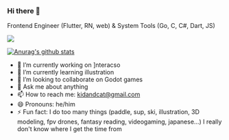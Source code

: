 ### Hi there 👋

Frontend Engineer (Flutter, RN, web) & System Tools (Go, C, C#, Dart, JS)

![](https://komarev.com/ghpvc/?username=your-github-username)

[![Anurag's github stats](https://github-readme-stats.vercel.app/api?username=kidandcat)](https://github.com/anuraghazra/github-readme-stats)

- 🔭 I’m currently working on ]nteracso
- 🌱 I’m currently learning illustration
- 👯 I’m looking to collaborate on Godot games
- 💬 Ask me about anything
- 📫 How to reach me: kidandcat@gmail.com
- 😄 Pronouns: he/him
- ⚡ Fun fact: I do too many things (paddle, sup, ski, illustration, 3D modeling, fpv drones, fantasy reading, videogaming, japanese...) I really don't know where I get the time from
